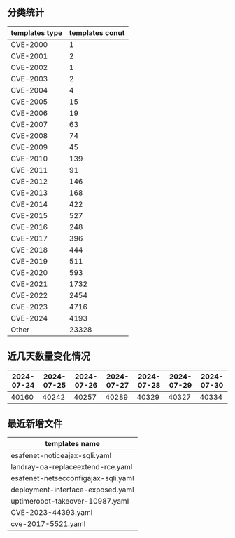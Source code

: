## 分类统计
| templates type | templates conut | 
| --- | --- |
| CVE-2000 | 1 |
| CVE-2001 | 2 |
| CVE-2002 | 1 |
| CVE-2003 | 2 |
| CVE-2004 | 4 |
| CVE-2005 | 15 |
| CVE-2006 | 19 |
| CVE-2007 | 63 |
| CVE-2008 | 74 |
| CVE-2009 | 45 |
| CVE-2010 | 139 |
| CVE-2011 | 91 |
| CVE-2012 | 146 |
| CVE-2013 | 168 |
| CVE-2014 | 422 |
| CVE-2015 | 527 |
| CVE-2016 | 248 |
| CVE-2017 | 396 |
| CVE-2018 | 444 |
| CVE-2019 | 511 |
| CVE-2020 | 593 |
| CVE-2021 | 1732 |
| CVE-2022 | 2454 |
| CVE-2023 | 4716 |
| CVE-2024 | 4193 |
| Other | 23328 |
## 近几天数量变化情况
|2024-07-24 | 2024-07-25 | 2024-07-26 | 2024-07-27 | 2024-07-28 | 2024-07-29 | 2024-07-30|
|--- | ------ | ------ | ------ | ------ | ------ | ---|
|40160 | 40242 | 40257 | 40289 | 40329 | 40327 | 40334|
## 最近新增文件
| templates name | 
| --- |
| esafenet-noticeajax-sqli.yaml |
| landray-oa-replaceextend-rce.yaml |
| esafenet-netsecconfigajax-sqli.yaml |
| deployment-interface-exposed.yaml |
| uptimerobot-takeover-10987.yaml |
| CVE-2023-44393.yaml |
| cve-2017-5521.yaml |
